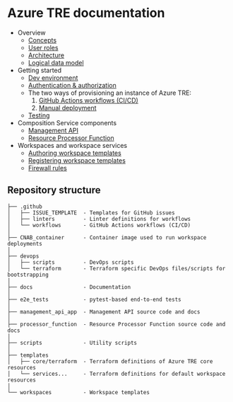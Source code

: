 # Azure TRE documentation

* Overview
  * [Concepts](./concepts.md)
  * [User roles](./user-roles.md)
  * [Architecture](./architecture.md)
  * [Logical data model](./logical-data-model.md)
* Getting started
  * [Dev environment](./dev-environment.md)
  * [Authentication & authorization](./auth.md)
  * The two ways of provisioning an instance of Azure TRE:
    1. [GitHub Actions workflows (CI/CD)](./workflows.md)
    1. [Manual deployment](./manual-deployment.md)
  * [Testing](./testing.md)
* Composition Service components
  * [Management API](../management_api_app/README.md)
  * [Resource Processor Function](../processor_function/README.md)
* Workspaces and workspace services
  * [Authoring workspace templates](./authoring-workspace-templates.md)
  * [Registering workspace templates](./registering-workspace-templates.md)
  * [Firewall rules](./firewall-rules.md)

## Repository structure

```text
├── .github
│   ├── ISSUE_TEMPLATE  - Templates for GitHub issues
│   ├── linters         - Linter definitions for workflows
│   └── workflows       - GitHub Actions workflows (CI/CD)
│
├── CNAB_container      - Container image used to run workspace deployments
│
├── devops
│   ├── scripts         - DevOps scripts
│   └── terraform       - Terraform specific DevOps files/scripts for bootstrapping
│
├── docs                - Documentation
│
├── e2e_tests           - pytest-based end-to-end tests
│
├── management_api_app  - Management API source code and docs
│
├── processor_function  - Resource Processor Function source code and docs
│
├── scripts             - Utility scripts
│
├── templates
│   ├── core/terraform  - Terraform definitions of Azure TRE core resources
│   └── services...     - Terraform definitions for default workspace resources
│
└── workspaces          - Workspace templates
```
